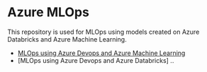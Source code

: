 # Azure MLOps
This repository is used for MLOps using models created on Azure Databricks and Azure Machine Learning.

* [MLOps using Azure Devops and Azure Machine Learning](azureml/README.md)
* [MLOps using Azure Devops and Azure Databricks]
..